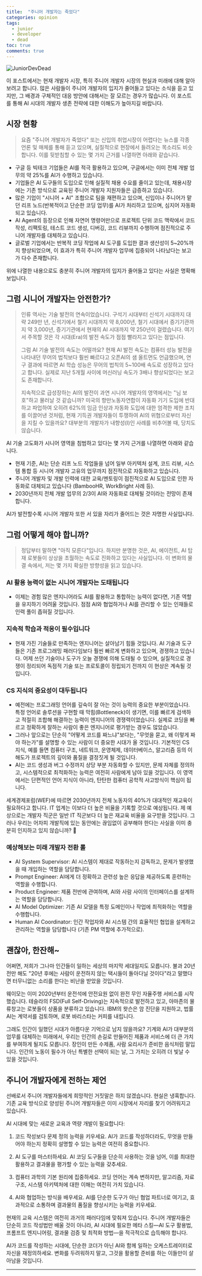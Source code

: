 ```yaml
---
title:  "주니어 개발자는 죽었다"
categories: opinion
tags:
  - junior
  - developer
  - dead
toc: true
comments: true
---
```

![JuniorDevDead](https://www.dropbox.com/scl/fi/svjck9j3kg7f65j359jpo/grim_reaper.jpg?rlkey=fxhpnmv8a5tk4rudctycwhmtn&raw=1)

이 포스트에서는 현재 개발자 시장, 특히 주니어 개발자 시장의 현실과 미래에 대해 알아보려고 합니다.
많은 사람들이 주니어 개발자의 입지가 줄어들고 있다는 소식을 듣고 있지만, 그 배경과
구체적인 대응 방안에 대해서는 잘 모르는 경우가 많습니다. 이 포스트를 통해 AI 시대의
개발자 생존 전략에 대한 이해도가 높아지길 바랍니다.

## 시장 현황

> 요즘 "주니어 개발자가 죽었다" 또는 신입의 취업시장이 어렵다는 뉴스를 각종 언론 및 매체를 통해 듣고 있으며, 실질적으로 현장에서 들려오는 목소리도 비슷합니다. 이를 뒷받침할 수 있는 몇 가지 근거를 나열하면 아래와 같습니다.

- 구글 등 빅테크 기업들은 AI를 적극 활용하고 있으며, 구글에서는 이미 전체 개발 업무의 약 25%를 AI가 수행하고 있습니다.
- 기업들은 AI 도구들의 도입으로 인해 실질적 채용 수요를 줄이고 있는데, 채용시장에는 기존 방식으로 교육된 주니어 개발자 지원자들은 급증하고 있습니다.
- 많은 기업이 "시니어 + AI" 조합으로 팀을 재편하고 있으며, 신입이나 주니어가 맡던 리프 노드(반복적이고 단순한 코딩 업무)를 AI가 처리하고 있으며, 심지어 자동화되고 있습니다.
- AI Agent의 등장으로 인해 자연어 명령어만으로 프로젝트 단위 코드 맥락에서 코드 작성, 리팩토링, 테스트 코드 생성, 디버깅, 코드 리뷰까지 수행하며 점진적으로 주니어 개발자를 대체하고 있습니다.
- 글로벌 기업에서는 반복적 코딩 작업에 AI 도구를 도입한 결과 생산성이 5~20%까지 향상되었으며, 이 효과가 특히 주니어 개발자 업무에 집중되어 나타났다는 보고가 다수 존재합니다.

위에 나열한 내용으로도 충분히 주니어 개발자의 입지가 줄어들고 있다는 사실은 명확해 보입니다.

## 그럼 시니어 개발자는 안전한가?

> 인류 역사는 기술 발전의 연속이었습니다. 구석기 시대부터 신석기 시대까지 대략 249만 년, 신석기에서 철기 시대까지 약 8,000년, 철기 시대에서 증기기관까지 약 3,000년, 증기기관에서 현재의 AI 시대까지 약 250년이 걸렸습니다. 여기서 주목할 것은 각 시대(Era)의 발전 속도가 점점 빨라지고 있다는 점입니다.
>
> 그럼 AI 기술 발전의 속도는 어떨까요? 현재 AI 발전 속도는 컴퓨터 성능 발전을 나타내던 무어의 법칙보다 훨씬 빠르다고 오픈AI의 샘 올트먼도 언급했으며, 연구 결과에 따르면 AI 학습 성능은 무어의 법칙의 5~100배 속도로 성장하고 있다고 합니다. 실제로 지난 5개월 사이에 머신러닝 속도가 3배나 향상되었다는 보고도 존재합니다.
>
> 지속적으로 급성장하는 AI의 발전이 과연 시니어 개발자의 영역에서는 "님 보호"하고 물러날 것 같습니까? 미국의 항만노동자연합이 자동화 기기 도입에 반대하고 파업하여 오히려 62%의 임금 인상과 자동화 도입에 대한 엄격한 제한 조치를 이끌어낸 것처럼, 현재 기득권 개발자들이 투쟁하여 AI의 위협으로부터 자신을 지킬 수 있을까요? 대부분의 개발자가 내향성(I)인 사례를 비추어볼 때, 당치도 않습니다.

AI 기술 고도화가 시니어 영역을 침범하고 있다는 몇 가지 근거를 나열하면 아래와 같습니다.

- 현재 기준, AI는 단순 리프 노드 작업들을 넘어 일부 아키텍처 설계, 코드 리뷰, 시스템 통합 등 시니어 개발자 고유의 업무까지 점진적으로 자동화하고 있습니다.
- 주니어 개발자 및 개발 인력에 대한 교육/멘토링이 점진적으로 AI 도입으로 인한 자동화로 대체되고 있습니다 (BambooHR, WorkBright 사례 등).
- 2030년까지 전체 개발 업무의 2/3이 AI와 자동화로 대체될 것이라는 전망이 존재합니다.

AI가 발전할수록 시니어 개발자 또한 서 있을 자리가 줄어드는 것은 자명한 사실입니다.

## 그럼 어떻게 해야 합니까?

> 정답부터 말하면 "아직 모른다"입니다. 하지만 분명한 것은, AI, 에이전트, AI 탑재 로봇들이 상상을 초월하는 속도로 진화하고 있다는 사실입니다. 이 변화의 물결 속에서, 저는 몇 가지 확실한 방향성을 읽고 있습니다.

### AI 활용 능력이 없는 시니어 개발자는 도태됩니다

- 이제는 경험 많은 엔지니어라도 AI를 활용하고 통합하는 능력이 없다면, 기존 역할을 유지하기 어려울 것입니다. 점점 AI와 협업하거나 AI를 관리할 수 있는 인재들로 인력 풀이 좁혀질 것입니다.

### 지속적 학습과 적응이 필수입니다

- 현재 가진 기술들로 만족하는 엔지니어는 살아남기 힘들 것입니다. AI 기술과 도구들은 기존 프로그래밍 패러다임보다 훨씬 빠르게 변화하고 있으며, 경쟁하고 있습니다. 어제 쓰던 기술이나 도구가 오늘 경쟁에 의해 도태될 수 있으며, 실질적으로 경쟁이 정리되어 독점적 기술 또는 프로토콜이 정립되기 전까지 이 현상은 계속될 것입니다.

### CS 지식의 중요성이 대두됩니다

- 예전에는 프로그래밍 언어를 깊숙이 잘 아는 것이 능력의 중요한 부분이었습니다. 특정 언어로 솔루션을 구현할 때 막힘(Bottleneck)이 생기면, 이를 빠르게 검색하고 적절히 조합해 해결하는 능력이 엔지니어의 경쟁력이었습니다. 실제로 코딩을 빠르고 정확하게 잘하는 사람이 좋은 엔지니어로 평가받는 경우도 많았습니다.
- 그러나 앞으로는 단순히 "어떻게 코드를 짜느냐"보다는, "무엇을 묻고, 왜 이렇게 짜야 하는가"를 설명할 수 있는 사람이 더 중요한 시대가 올 것입니다. 기본적인 CS 지식, 예를 들면 컴퓨터 구조, 네트워크, 운영체제, 데이터베이스, 알고리즘 등의 이해도가 프로젝트의 깊이와 품질을 결정짓게 될 것입니다.
- AI는 코드 생성과 버그 수정까지 상당 부분 자동화할 수 있지만, 문제 자체를 정의하고, 시스템적으로 최적화하는 능력은 여전히 사람에게 남아 있을 것입니다. 이 영역에서는 단편적인 언어 지식이 아니라, 탄탄한 컴퓨터 공학적 사고방식이 핵심이 됩니다.

세계경제포럼(WEF)에 따르면 2030년까지 전체 노동자의 40%가 대대적인 재교육이 필요하다고 합니다. IT 업계는 이보다 더 높은 비율을 기록할 것으로 예상됩니다. 제 예상으로는 개발자 직군은 일반 IT 직군보다 더 높은 재교육 비율을 요구받을 것입니다. 그러나 우리는 어차피 개발직에 있는 동안에는 끊임없이 공부해야 한다는 사실을 이미 충분히 인지하고 있지 않습니까? 🤣

### 예상해보는 미래 개발자 전환 롤

- AI System Supervisor: AI 시스템이 제대로 작동하는지 감독하고, 문제가 발생했을 때 개입하는 역할을 담당합니다.
- Prompt Engineer: AI에게 더 정확하고 관련성 높은 응답을 제공하도록 훈련하는 역할을 수행합니다.
- Product Engineer: 제품 전반에 관여하며, AI와 사람 사이의 인터페이스를 설계하는 역할을 담당합니다.
- AI Model Optimizer: 기존 AI 모델을 특정 도메인이나 작업에 최적화하는 역할을 수행합니다.
- Human AI Coordinator: 인간 작업자와 AI 시스템 간의 효율적인 협업을 설계하고 관리하는 역할을 담당합니다 (기존 PM 역할에 추가적으로).

## 괜찮아, 한잔해~

어쩌면, 저희가 그나마 인간들이 일하는 세상의 마지막 세대일지도 모릅니다. 불과 20년 전만 해도 "20년 후에는 사람이 운전하지 않는 택시들이 돌아다닐 것이다"라고 말했다면 터무니없는 소리를 한다는 비난을 받았을 것입니다.

웨이모는 이미 2020년부터 운전석에 안전요원 없이 완전 무인 자율주행 서비스를 시작했습니다. 테슬라의 FSD(Full Self-Driving)는 지속적으로 발전하고 있고, 아마존의 물류창고는 로봇들이 상품을 분류하고 있습니다. IBM의 왓슨은 암 진단을 지원하고, 법률 AI는 계약서를 검토하며, 로봇 바리스타는 커피를 내립니다.

그래도 인간이 일했던 시대가 아름다운 기억으로 남지 않을까요? 기계와 AI가 대부분의 업무를 대체하는 미래에서, 우리는 인간의 손길로 만들어진 제품과 서비스에 더 큰 가치를 부여하게 될지도 모릅니다. 장인이 만든 수제품, 사람 요리사가 준비한 음식처럼 말입니다. 인간의 노동이 필수가 아닌 특별한 선택이 되는 날, 그 가치는 오히려 더 빛날 수 있을 것입니다.

## 주니어 개발자에게 전하는 제언

선배로서 주니어 개발자들에게 희망적인 거짓말은 하지 않겠습니다. 현실은 냉혹합니다. 기존 교육 방식으로 양성된 주니어 개발자들은 이미 시장에서 자리를 찾기 어려워지고 있습니다.

AI 시대에 맞는 새로운 교육과 역량 개발이 필요합니다:

1. 코드 작성보다 문제 정의 능력을 키우세요. AI가 코드를 작성하더라도, 무엇을 만들어야 하는지 정확히 설명할 수 있는 능력은 여전히 중요합니다.

2. AI 도구를 마스터하세요. AI 코딩 도구들을 단순히 사용하는 것을 넘어, 이를 최대한 활용하고 결과물을 평가할 수 있는 능력을 갖추세요.

3. 컴퓨터 과학의 기본 원리에 집중하세요. 코딩 언어는 계속 변하지만, 알고리즘, 자료구조, 시스템 아키텍처에 대한 이해는 여전히 가치 있습니다.

4. AI와 협업하는 방식을 배우세요. AI를 단순한 도구가 아닌 협업 파트너로 여기고, 효과적으로 소통하며 결과물의 품질을 향상시키는 능력을 키우세요.

현재의 교육 시스템은 여전히 과거의 패러다임에 맞춰져 있습니다. 주니어 개발자들은 단순히 코드 작성법만 배울 것이 아니라, AI 시대에 필요한 메타 스킬—AI 도구 활용법, 프롬프트 엔지니어링, 결과물 검증 및 최적화 방법—을 적극적으로 습득해야 합니다.

AI가 코드를 작성하는 시대에, 단순한 코더가 아닌 AI와 함께 일하는 오케스트레이터로 자신을 재정의하세요. 변화를 두려워하지 말고, 그것을 활용할 준비를 하는 이들만이 살아남을 것입니다.

---

